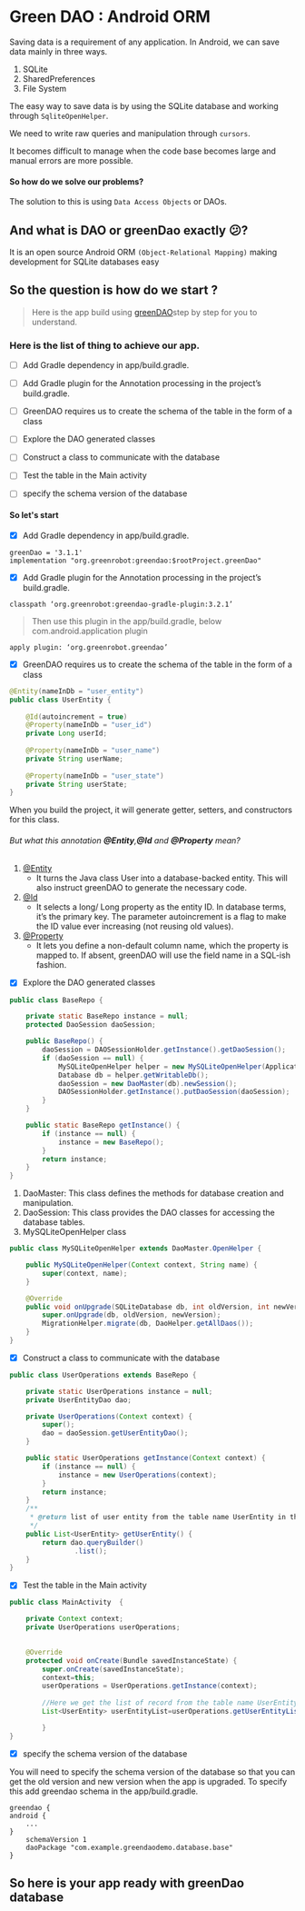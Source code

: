 # Green DAO : Android ORM
Saving data is a requirement of any application. In Android, we can save data mainly in three ways.
   1. SQLite
   2. SharedPreferences
   3. File System
   
The easy way to save data is by using the SQLite database and working through `SqliteOpenHelper`.
 
We need to write raw queries and manipulation through `cursors`.

It becomes difficult to manage when the code base becomes large and manual errors are more possible.   

#### So how do we solve our problems?

The solution to this is using `Data Access Objects` or DAOs.

## And what is DAO or greenDao exactly :confused:?

It is an open source Android ORM `(Object-Relational Mapping)` making development for SQLite databases easy

## So the question is how do we start  ?

>Here is the app build using [greenDAO](http://greenrobot.org/greendao/)step by step for you to understand.


### Here is the list of thing to achieve our app.


- [ ] Add Gradle dependency in app/build.gradle.
- [ ] Add  Gradle plugin for the Annotation processing in the project’s build.gradle.
- [ ] GreenDAO requires us to create the schema of the table in the form of a class
- [ ] Explore the DAO generated classes
- [ ] Construct a class to communicate with the database
- [ ] Test the table in the Main activity
- [ ] specify the schema version of the database


#### So let's start

- [x] Add Gradle dependency in app/build.gradle.

```
greenDao = '3.1.1'
implementation "org.greenrobot:greendao:$rootProject.greenDao"
```


- [x] Add  Gradle plugin for the Annotation processing in the project’s build.gradle.

```
classpath ‘org.greenrobot:greendao-gradle-plugin:3.2.1’
```

>Then use this plugin in the app/build.gradle, below com.android.application plugin

```
apply plugin: ‘org.greenrobot.greendao’
```

- [x] GreenDAO requires us to create the schema of the table in the form of a class

```Java
@Entity(nameInDb = "user_entity")
public class UserEntity {
    
    @Id(autoincrement = true)
    @Property(nameInDb = "user_id")
    private Long userId;
    
    @Property(nameInDb = "user_name")
    private String userName;
    
    @Property(nameInDb = "user_state")
    private String userState;
}
```

When you build the project, it will generate getter, setters, and constructors for this class.

###### But what this annotation **@Entity**,**@Id** and  **@Property** mean?

1. [@Entity](http://greenrobot.org/greendao/documentation/modelling-entities/)
   - It turns the Java class User into a database-backed entity. This will also instruct greenDAO to generate the necessary code.
2. [@Id](http://greenrobot.org/greendao/documentation/modelling-entities/)
   - It selects a long/ Long property as the entity ID. In database terms, it’s the primary key. The parameter autoincrement is a flag to make the ID value ever increasing (not reusing old values).
3. [@Property](http://greenrobot.org/greendao/documentation/modelling-entities/)
   - It lets you define a non-default column name, which the property is mapped to. If absent, greenDAO will use the field name in a SQL-ish fashion.


- [x] Explore the DAO generated classes

```Java
public class BaseRepo {

    private static BaseRepo instance = null;
    protected DaoSession daoSession;

    public BaseRepo() {
        daoSession = DAOSessionHolder.getInstance().getDaoSession();
        if (daoSession == null) {
            MySQLiteOpenHelper helper = new MySQLiteOpenHelper(Application.getContext(), "greenDaoDemo.db");
            Database db = helper.getWritableDb();
            daoSession = new DaoMaster(db).newSession();
            DAOSessionHolder.getInstance().putDaoSession(daoSession);
        }
    }

    public static BaseRepo getInstance() {
        if (instance == null) {
            instance = new BaseRepo();
        }
        return instance;
    }
}
```

1. DaoMaster: This class defines the methods for database creation and manipulation.
2. DaoSession: This class provides the DAO classes for accessing the database tables.
3. MySQLiteOpenHelper class
```Java
public class MySQLiteOpenHelper extends DaoMaster.OpenHelper {

    public MySQLiteOpenHelper(Context context, String name) {
        super(context, name);
    }

    @Override
    public void onUpgrade(SQLiteDatabase db, int oldVersion, int newVersion) {
        super.onUpgrade(db, oldVersion, newVersion);
        MigrationHelper.migrate(db, DaoHelper.getAllDaos());
    }
}
```

- [x] Construct a class to communicate with the database

```Java
public class UserOperations extends BaseRepo {

    private static UserOperations instance = null;
    private UserEntityDao dao;

    private UserOperations(Context context) {
        super();
        dao = daoSession.getUserEntityDao();
    }

    public static UserOperations getInstance(Context context) {
        if (instance == null) {
            instance = new UserOperations(context);
        }
        return instance;
    }
    /** 
     * @return list of user entity from the table name UserEntity in the database
     */
    public List<UserEntity> getUserEntity() {
        return dao.queryBuilder()
                .list();
    }
}
```

- [x] Test the table in the Main activity

```Java
public class MainActivity  {

    private Context context;
    private UserOperations userOperations;
    

    @Override
    protected void onCreate(Bundle savedInstanceState) {
        super.onCreate(savedInstanceState);
        context=this;
        userOperations = UserOperations.getInstance(context);
        
        //Here we get the list of record from the table name UserEntity in the database
        List<UserEntity> userEntityList=userOperations.getUserEntityList();

        }
}
```

- [x] specify the schema version of the database

You will need to specify the schema version of the database so that you can get the old version and new version when the app is upgraded. To specify this add greendao schema in the app/build.gradle.

```
greendao {
android {
	...
}
    schemaVersion 1
    daoPackage "com.example.greendaodemo.database.base"
}
```
## So here is your app ready with greenDao database
